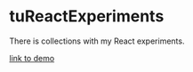 # tuReactExperiments

There is collections with my React experiments.

[link to demo](https://codesandbox.io/s/github/tuenut/reactContextExamples)


